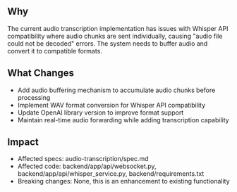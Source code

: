 ## Why
The current audio transcription implementation has issues with Whisper API compatibility where audio chunks are sent individually, causing "audio file could not be decoded" errors. The system needs to buffer audio and convert it to compatible formats.

## What Changes
- Add audio buffering mechanism to accumulate audio chunks before processing
- Implement WAV format conversion for Whisper API compatibility
- Update OpenAI library version to improve format support
- Maintain real-time audio forwarding while adding transcription capability

## Impact
- Affected specs: audio-transcription/spec.md
- Affected code: backend/app/api/websocket.py, backend/app/api/whisper_service.py, backend/requirements.txt
- Breaking changes: None, this is an enhancement to existing functionality